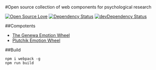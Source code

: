 #Open source collection of web components for psychological research

[![Open Source Love](https://badges.frapsoft.com/os/v1/open-source.svg?v=103)](https://github.com/ellerbrock/open-source-badge/)
[![Dependency Status](https://david-dm.org/kwarpechowski/The-Geneva-Emotion-Wheel/status.svg)](https://david-dm.org/kwarpechowski/The-Geneva-Emotion-Wheel#info=dependencies)
[![devDependency Status](https://david-dm.org/kwarpechowski/The-Geneva-Emotion-Wheel/dev-status.svg)](https://david-dm.org/kwarpechowski/The-Geneva-Emotion-Wheel#info=devDependencies)

##Compotents
* [The Genewa Emotion Wheel](https://github.com/kwarpechowski/The-Geneva-Emotion-Wheel/tree/master/gew)
* [Plutchik Emotion Wheel](https://github.com/kwarpechowski/The-Geneva-Emotion-Wheel/tree/master/plutchik)

##Build
```
npm i webpack -g
npm run build
```